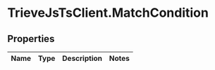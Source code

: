 # TrieveJsTsClient.MatchCondition

## Properties

Name | Type | Description | Notes
------------ | ------------- | ------------- | -------------


